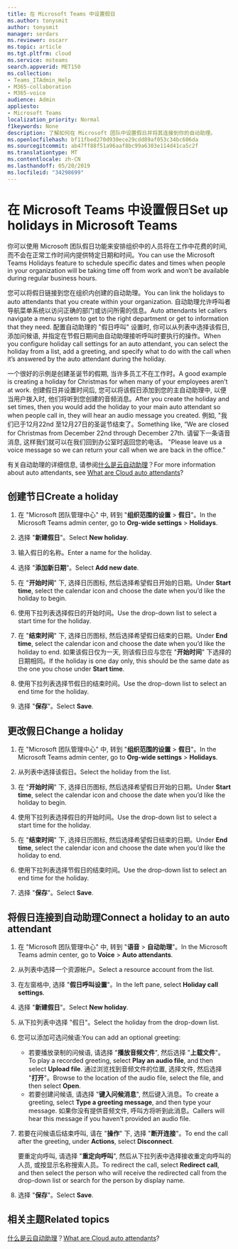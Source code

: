 ```yaml
---
title: 在 Microsoft Teams 中设置假日
ms.author: tonysmit
author: tonysmit
manager: serdars
ms.reviewer: oscarr
ms.topic: article
ms.tgt.pltfrm: cloud
ms.service: msteams
search.appverid: MET150
ms.collection:
- Teams_ITAdmin_Help
- M365-collaboration
- M365-voice
audience: Admin
appliesto:
- Microsoft Teams
localization_priority: Normal
f1keywords: None
description: 了解如何在 Microsoft 团队中设置假日并将其连接到你的自动助理。
ms.openlocfilehash: bf11fbed270d930ece29cdd89af053c34bc606da
ms.sourcegitcommit: ab47ff88f51a96aaf8bc99a6303e114d41ca5c2f
ms.translationtype: MT
ms.contentlocale: zh-CN
ms.lasthandoff: 05/20/2019
ms.locfileid: "34298699"
---
```

# <a name="set-up-holidays-in-microsoft-teams"></a><span data-ttu-id="b7ead-103">在 Microsoft Teams 中设置假日</span><span class="sxs-lookup"><span data-stu-id="b7ead-103">Set up holidays in Microsoft Teams</span></span>

<span data-ttu-id="b7ead-104">你可以使用 Microsoft 团队假日功能来安排组织中的人员将在工作中花费的时间, 而不会在正常工作时间内提供特定日期和时间。</span><span class="sxs-lookup"><span data-stu-id="b7ead-104">You can use the Microsoft Teams Holidays feature to schedule specific dates and times when people in your organization will be taking time off from work and won’t be available during regular business hours.</span></span> 

<span data-ttu-id="b7ead-105">您可以将假日链接到您在组织内创建的自动助理。</span><span class="sxs-lookup"><span data-stu-id="b7ead-105">You can link the holidays to auto attendants that you create within your organization.</span></span> <span data-ttu-id="b7ead-106">自动助理允许呼叫者导航菜单系统以访问正确的部门或访问所需的信息。</span><span class="sxs-lookup"><span data-stu-id="b7ead-106">Auto attendants let callers navigate a menu system to get to the right department or get to information that they need.</span></span> <span data-ttu-id="b7ead-107">配置自动助理的 "假日呼叫" 设置时, 你可以从列表中选择该假日, 添加问候语, 并指定在节假日期间由自动助理接听呼叫时要执行的操作。</span><span class="sxs-lookup"><span data-stu-id="b7ead-107">When you configure holiday call settings for an auto attendant, you can select the holiday from a list, add a greeting, and specify what to do with the call when it’s answered by the auto attendant during the holiday.</span></span>

<span data-ttu-id="b7ead-108">一个很好的示例是创建圣诞节的假期, 当许多员工不在工作时。</span><span class="sxs-lookup"><span data-stu-id="b7ead-108">A good example is creating a holiday for Christmas for when many of your employees aren’t at work.</span></span> <span data-ttu-id="b7ead-109">创建假日并设置时间后, 您可以将该假日添加到您的主自动助理中, 以便当用户拨入时, 他们将听到您创建的音频消息。</span><span class="sxs-lookup"><span data-stu-id="b7ead-109">After you create the holiday and set times, then you would add the holiday to your main auto attendant so when people call in, they will hear an audio message you created.</span></span> <span data-ttu-id="b7ead-110">例如, "我们已于12月22nd 至12月27日的圣诞节结束了。</span><span class="sxs-lookup"><span data-stu-id="b7ead-110">Something like, “We are closed for Christmas from December 22nd through December 27th.</span></span> <span data-ttu-id="b7ead-111">请留下一条语音消息, 这样我们就可以在我们回到办公室时返回您的电话。 "</span><span class="sxs-lookup"><span data-stu-id="b7ead-111">Please leave us a voice message so we can return your call when we are back in the office.”</span></span>

<span data-ttu-id="b7ead-112">有关自动助理的详细信息, 请参阅[什么是云自动助理](what-are-phone-system-auto-attendants.md)？</span><span class="sxs-lookup"><span data-stu-id="b7ead-112">For more information about auto attendants, see [What are Cloud auto attendants](what-are-phone-system-auto-attendants.md)?</span></span>  

## <a name="create-a-holiday"></a><span data-ttu-id="b7ead-113">创建节日</span><span class="sxs-lookup"><span data-stu-id="b7ead-113">Create a holiday</span></span>

1. <span data-ttu-id="b7ead-114">在 "Microsoft 团队管理中心" 中, 转到 "**组织范围的设置** > **假日**"。</span><span class="sxs-lookup"><span data-stu-id="b7ead-114">In the Microsoft Teams admin center, go to **Org-wide settings** > **Holidays**.</span></span>

2. <span data-ttu-id="b7ead-115">选择 "**新建假日**"。</span><span class="sxs-lookup"><span data-stu-id="b7ead-115">Select **New holiday**.</span></span>

3. <span data-ttu-id="b7ead-116">输入假日的名称。</span><span class="sxs-lookup"><span data-stu-id="b7ead-116">Enter a name for the holiday.</span></span>

4. <span data-ttu-id="b7ead-117">选择 "**添加新日期**"。</span><span class="sxs-lookup"><span data-stu-id="b7ead-117">Select **Add new date**.</span></span>

5. <span data-ttu-id="b7ead-118">在 "**开始时间**" 下, 选择日历图标, 然后选择希望假日开始的日期。</span><span class="sxs-lookup"><span data-stu-id="b7ead-118">Under **Start time**, select the calendar icon and choose the date when you’d like the holiday to begin.</span></span>

6. <span data-ttu-id="b7ead-119">使用下拉列表选择假日的开始时间。</span><span class="sxs-lookup"><span data-stu-id="b7ead-119">Use the drop-down list to select a start time for the holiday.</span></span>

7. <span data-ttu-id="b7ead-120">在 "**结束时间**" 下, 选择日历图标, 然后选择希望假日结束的日期。</span><span class="sxs-lookup"><span data-stu-id="b7ead-120">Under **End time**, select the calendar icon and choose the date when you’d like the holiday to end.</span></span> <span data-ttu-id="b7ead-121">如果该假日仅为一天, 则该假日应与您在 "**开始时间**" 下选择的日期相同。</span><span class="sxs-lookup"><span data-stu-id="b7ead-121">If the holiday is one day only, this should be the same date as the one you chose under **Start time**.</span></span>

8. <span data-ttu-id="b7ead-122">使用下拉列表选择节假日的结束时间。</span><span class="sxs-lookup"><span data-stu-id="b7ead-122">Use the drop-down list to select an end time for the holiday.</span></span>

9. <span data-ttu-id="b7ead-123">选择 "**保存**"。</span><span class="sxs-lookup"><span data-stu-id="b7ead-123">Select **Save**.</span></span>

## <a name="change-a-holiday"></a><span data-ttu-id="b7ead-124">更改假日</span><span class="sxs-lookup"><span data-stu-id="b7ead-124">Change a holiday</span></span>

1. <span data-ttu-id="b7ead-125">在 "Microsoft 团队管理中心" 中, 转到 "**组织范围的设置** > **假日**"。</span><span class="sxs-lookup"><span data-stu-id="b7ead-125">In the Microsoft Teams admin center, go to **Org-wide settings** > **Holidays**.</span></span>

2. <span data-ttu-id="b7ead-126">从列表中选择该假日。</span><span class="sxs-lookup"><span data-stu-id="b7ead-126">Select the holiday from the list.</span></span>

3. <span data-ttu-id="b7ead-127">在 "**开始时间**" 下, 选择日历图标, 然后选择希望假日开始的日期。</span><span class="sxs-lookup"><span data-stu-id="b7ead-127">Under **Start time**, select the calendar icon and choose the date when you’d like the holiday to begin.</span></span>

4. <span data-ttu-id="b7ead-128">使用下拉列表选择假日的开始时间。</span><span class="sxs-lookup"><span data-stu-id="b7ead-128">Use the drop-down list to select a start time for the holiday.</span></span>

5. <span data-ttu-id="b7ead-129">在 "**结束时间**" 下, 选择日历图标, 然后选择希望假日结束的日期。</span><span class="sxs-lookup"><span data-stu-id="b7ead-129">Under **End time**, select the calendar icon and choose the date when you’d like the holiday to end.</span></span> 

6. <span data-ttu-id="b7ead-130">使用下拉列表选择节假日的结束时间。</span><span class="sxs-lookup"><span data-stu-id="b7ead-130">Use the drop-down list to select an end time for the holiday.</span></span>

7. <span data-ttu-id="b7ead-131">选择 "**保存**"。</span><span class="sxs-lookup"><span data-stu-id="b7ead-131">Select **Save**.</span></span>

## <a name="connect-a-holiday-to-an-auto-attendant"></a><span data-ttu-id="b7ead-132">将假日连接到自动助理</span><span class="sxs-lookup"><span data-stu-id="b7ead-132">Connect a holiday to an auto attendant</span></span>

1. <span data-ttu-id="b7ead-133">在 "Microsoft 团队管理中心" 中, 转到 "**语音** > **自动助理**"。</span><span class="sxs-lookup"><span data-stu-id="b7ead-133">In the Microsoft Teams admin center, go to **Voice** > **Auto attendants**.</span></span>
2. <span data-ttu-id="b7ead-134">从列表中选择一个资源帐户。</span><span class="sxs-lookup"><span data-stu-id="b7ead-134">Select a resource account from the list.</span></span>
3. <span data-ttu-id="b7ead-135">在左窗格中, 选择 "**假日呼叫设置**"。</span><span class="sxs-lookup"><span data-stu-id="b7ead-135">In the left pane, select **Holiday call settings**.</span></span>
4. <span data-ttu-id="b7ead-136">选择 "**新建假日**"。</span><span class="sxs-lookup"><span data-stu-id="b7ead-136">Select **New holiday**.</span></span>
5. <span data-ttu-id="b7ead-137">从下拉列表中选择 "假日"。</span><span class="sxs-lookup"><span data-stu-id="b7ead-137">Select the holiday from the drop-down list.</span></span>
6. <span data-ttu-id="b7ead-138">您可以添加可选问候语:</span><span class="sxs-lookup"><span data-stu-id="b7ead-138">You can add an optional greeting:</span></span>
    - <span data-ttu-id="b7ead-139">若要播放录制的问候语, 请选择 "**播放音频文件**", 然后选择 "**上载文件**"。</span><span class="sxs-lookup"><span data-stu-id="b7ead-139">To play a recorded greeting, select **Play an audio file**, and then select **Upload file**.</span></span> <span data-ttu-id="b7ead-140">通过浏览找到音频文件的位置, 选择文件, 然后选择 "**打开**"。</span><span class="sxs-lookup"><span data-stu-id="b7ead-140">Browse to the location of the audio file, select the file, and then select **Open**.</span></span>
    - <span data-ttu-id="b7ead-141">若要创建问候语, 请选择 "**键入问候消息**", 然后键入消息。</span><span class="sxs-lookup"><span data-stu-id="b7ead-141">To create a greeting, select **Type a greeting message**, and then type your message.</span></span> <span data-ttu-id="b7ead-142">如果你没有提供音频文件, 呼叫方将听到此消息。</span><span class="sxs-lookup"><span data-stu-id="b7ead-142">Callers will hear this message if you haven’t provided an audio file.</span></span>
7. <span data-ttu-id="b7ead-143">若要在问候语后结束呼叫, 请在 "**操作**" 下, 选择 "**断开连接**"。</span><span class="sxs-lookup"><span data-stu-id="b7ead-143">To end the call after the greeting, under **Actions**, select **Disconnect**.</span></span> 

    <span data-ttu-id="b7ead-144">要重定向呼叫, 请选择 "**重定向呼叫**", 然后从下拉列表中选择接收重定向呼叫的人员, 或按显示名称搜索人员。</span><span class="sxs-lookup"><span data-stu-id="b7ead-144">To redirect the call, select **Redirect call**, and then select the person who will receive the redirected call from the drop-down list or search for the person by display name.</span></span>
8. <span data-ttu-id="b7ead-145">选择 "**保存**"。</span><span class="sxs-lookup"><span data-stu-id="b7ead-145">Select **Save**.</span></span>

## <a name="related-topics"></a><span data-ttu-id="b7ead-146">相关主题</span><span class="sxs-lookup"><span data-stu-id="b7ead-146">Related topics</span></span>

<span data-ttu-id="b7ead-147">[什么是云自动助理](what-are-phone-system-auto-attendants.md)？</span><span class="sxs-lookup"><span data-stu-id="b7ead-147">[What are Cloud auto attendants](what-are-phone-system-auto-attendants.md)?</span></span>